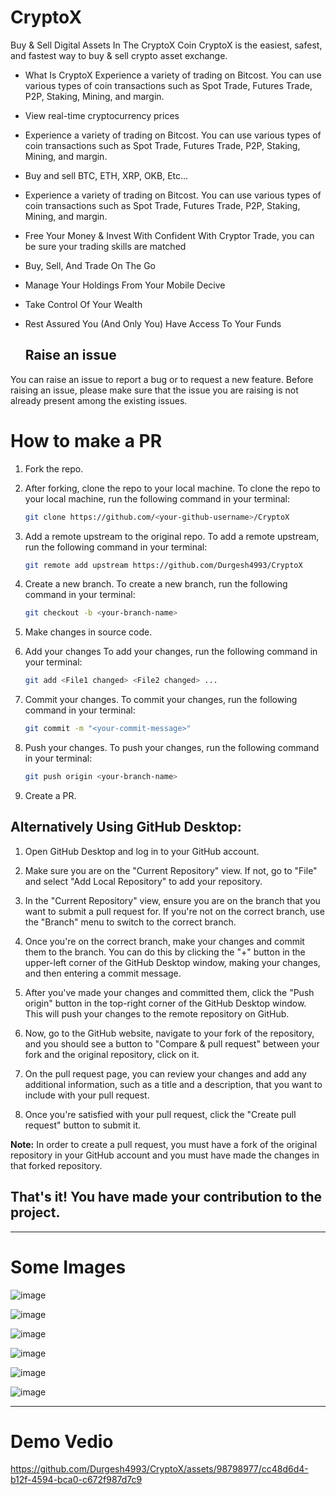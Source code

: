 # CryptoX
Buy & Sell Digital Assets In The CryptoX
Coin CryptoX is the easiest, safest, and fastest way to buy & sell crypto asset exchange.

- What Is CryptoX
Experience a variety of trading on Bitcost. You can use various types of coin transactions such as Spot Trade, Futures Trade, P2P, Staking, Mining, and margin.

- View real-time cryptocurrency prices
* Experience a variety of trading on Bitcost. You can use various types of coin transactions such as Spot Trade, Futures Trade, P2P, Staking, Mining, and margin.

- Buy and sell BTC, ETH, XRP, OKB, Etc...
* Experience a variety of trading on Bitcost. You can use various types of coin transactions such as Spot Trade, Futures Trade, P2P, Staking, Mining, and margin.

- Free Your Money & Invest With Confident
With Cryptor Trade, you can be sure your trading skills are matched

- Buy, Sell, And Trade On The Go
* Manage Your Holdings From Your Mobile Decive

- Take Control Of Your Wealth
* Rest Assured You (And Only You) Have Access To Your Funds

  ## Raise an issue

You can raise an issue to report a bug or to request a new feature. Before raising an issue, please make sure that the issue you are raising is not already present among the existing issues.

# How to make a PR

<!-- in detail -->

1. Fork the repo.

2. After forking, clone the repo to your local machine.
To clone the repo to your local machine, run the following command in your terminal:
    
    ```bash
    git clone https://github.com/<your-github-username>/CryptoX
    ```

3. Add a remote upstream to the original repo.
To add a remote upstream, run the following command in your terminal:
    
    ```bash
    git remote add upstream https://github.com/Durgesh4993/CryptoX
    ```

4. Create a new branch.
To create a new branch, run the following command in your terminal:
    
    ```bash
    git checkout -b <your-branch-name>
    ```

5. Make changes in source code.

6. Add your changes
To add your changes, run the following command in your terminal:
    
    ```bash
    git add <File1 changed> <File2 changed> ...
    ```
7. Commit your changes.
To commit your changes, run the following command in your terminal:
    
    ```bash
    git commit -m "<your-commit-message>"
    ```

8. Push your changes.
To push your changes, run the following command in your terminal:
    
    ```bash
    git push origin <your-branch-name>
    ```

9. Create a PR.

## Alternatively Using GitHub Desktop:
1. Open GitHub Desktop and log in to your GitHub account.

2. Make sure you are on the "Current Repository" view. If not, go to "File" and select "Add Local Repository" to add your repository.

3. In the "Current Repository" view, ensure you are on the branch that you want to submit a pull request for. If you're not on the correct branch, use the "Branch" menu to switch to the correct branch.

4. Once you're on the correct branch, make your changes and commit them to the branch. You can do this by clicking the "+" button in the upper-left corner of the GitHub Desktop window, making your changes, and then entering a commit message.

5. After you've made your changes and committed them, click the "Push origin" button in the top-right corner of the GitHub Desktop window. This will push your changes to the remote repository on GitHub.

6. Now, go to the GitHub website, navigate to your fork of the repository, and you should see a button to "Compare & pull request" between your fork and the original repository, click on it.

7. On the pull request page, you can review your changes and add any additional information, such as a title and a description, that you want to include with your pull request.

8. Once you're satisfied with your pull request, click the "Create pull request" button to submit it.

**Note:** In order to create a pull request, you must have a fork of the original repository in your GitHub account and you must have made the changes in that forked repository.

## That's it! You have made your contribution to the project.

______________________________________________________________________________________________________________________________________________________________________________________________________

# Some Images

![image](https://github.com/Durgesh4993/CryptoX/assets/98798977/8a2965a9-2304-4a8b-b330-c2a4300a042e)

![image](https://github.com/Durgesh4993/CryptoX/assets/98798977/72eef764-f98d-4b96-92c3-82213bd9d5b3)

![image](https://github.com/Durgesh4993/CryptoX/assets/98798977/911a52c7-414c-4f94-a70d-5ca98b5d3e75)

![image](https://github.com/Durgesh4993/CryptoX/assets/98798977/2d69d80b-340e-42d2-9457-5a863114dd54)

![image](https://github.com/Durgesh4993/CryptoX/assets/98798977/bdfb1eac-a6cb-4969-ad51-fd3a8bc77245)

![image](https://github.com/Durgesh4993/CryptoX/assets/98798977/612f023d-74d0-4792-9784-5cda3d3c11a1)

______________________________________________________________________________________________________________________________________________________________________________________________________

# Demo Vedio

https://github.com/Durgesh4993/CryptoX/assets/98798977/cc48d6d4-b12f-4594-bca0-c672f987d7c9





